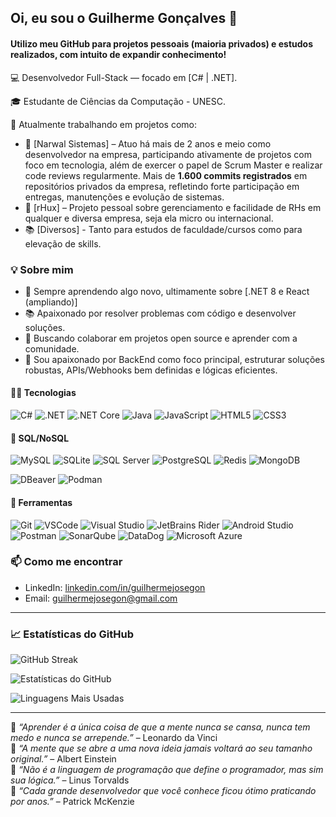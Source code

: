 ## Oi, eu sou o Guilherme Gonçalves 👋

#### Utilizo meu GitHub para projetos pessoais (maioria privados) e estudos realizados, com intuito de expandir conhecimento!

💻 Desenvolvedor Full-Stack — focado em [C# | .NET].

🎓 Estudante de Ciências da Computação - UNESC.

📍 Atualmente trabalhando em projetos como:  
  - 🔧 [Narwal Sistemas] – Atuo há mais de 2 anos e meio como desenvolvedor na empresa, participando ativamente de projetos com foco em tecnologia, além de exercer o papel de Scrum Master e realizar code reviews regularmente. Mais de **1.600 commits registrados** em repositórios privados da empresa, refletindo forte participação em entregas, manutenções e evolução de sistemas.
  - 🚀 [rHux] – Projeto pessoal sobre gerenciamento e facilidade de RHs em qualquer e diversa empresa, seja ela micro ou internacional.
  - 📚 [Diversos] - Tanto para estudos de faculdade/cursos como para elevação de skills.

### 💡 Sobre mim

- 🔭 Sempre aprendendo algo novo, ultimamente sobre [.NET 8 e React (ampliando)]
- 📚 Apaixonado por resolver problemas com código e desenvolver soluções.
- 🌱 Buscando colaborar em projetos open source e aprender com a comunidade.
- 🧠 Sou apaixonado por BackEnd como foco principal, estruturar soluções robustas, APIs/Webhooks bem definidas e lógicas eficientes.

#### 👨‍💻 Tecnologias
![C#](https://img.shields.io/badge/-CSharp-239120?style=flat&logo=csharp)
![.NET](https://img.shields.io/badge/-.NET-512BD4?style=flat&logo=dotnet)
![.NET Core](https://img.shields.io/badge/-.NET%20Core-512BD4?style=flat&logo=dotnet)
![Java](https://img.shields.io/badge/-Java-007396?style=flat&logo=java)
![JavaScript](https://img.shields.io/badge/-JavaScript-F7DF1E?style=flat&logo=javascript)
![HTML5](https://img.shields.io/badge/-HTML5-E34F26?style=flat&logo=html5)
![CSS3](https://img.shields.io/badge/-CSS3-1572B6?style=flat&logo=css3)

#### 🏦 SQL/NoSQL
![MySQL](https://img.shields.io/badge/-MySQL-4479A1?style=flat&logo=mysql)
![SQLite](https://img.shields.io/badge/-SQLite-003B57?style=flat&logo=sqlite)
![SQL Server](https://img.shields.io/badge/SQL%20Server-CC2927?style=flat&logo=microsoft-sql-server)
![PostgreSQL](https://img.shields.io/badge/-PostgreSQL-4169E1?style=flat&logo=postgresql)
![Redis](https://img.shields.io/badge/-Redis-DC382D?style=flat&logo=redis)
![MongoDB](https://img.shields.io/badge/-MongoDB-47A248?style=flat&logo=mongodb&logoColor=white)

![DBeaver](https://img.shields.io/badge/-DBeaver-372923?style=flat&logo=dbeaver)
![Podman](https://img.shields.io/badge/-Podman-89CFF0?style=flat&logo=podman)

#### 🧰 Ferramentas
![Git](https://img.shields.io/badge/-Git-F05032?style=flat&logo=git)
![VSCode](https://img.shields.io/badge/-VSCode-007ACC?style=flat&logo=visualstudiocode)
![Visual Studio](https://img.shields.io/badge/-Visual%20Studio-5C2D91?style=flat&logo=visualstudio)
![JetBrains Rider](https://img.shields.io/badge/-Rider-000000?style=flat&logo=rider&logoColor=white)
![Android Studio](https://img.shields.io/badge/-Android%20Studio-3DDC84?style=flat&logo=androidstudio)
![Postman](https://img.shields.io/badge/-Postman-FF6C37?style=flat&logo=postman)
![SonarQube](https://img.shields.io/badge/-SonarQube-4E9BCD?style=flat&logo=sonarqube)
![DataDog](https://img.shields.io/badge/-Datadog-632CA6?style=flat&logo=datadog)
![Microsoft Azure](https://img.shields.io/badge/-Azure-0078D4?style=flat&logo=microsoft-azure)

### 📫 Como me encontrar

- LinkedIn: [linkedin.com/in/guilhermejosegon](https://linkedin.com/in/guilhermejosegon)
- Email: guilhermejosegon@gmail.com

---

### 📈 Estatísticas do GitHub

![GitHub Streak](https://streak-stats.demolab.com/?user=guijosegon&theme=radical)

![Estatísticas do GitHub](https://github-readme-stats.vercel.app/api?username=guijosegon&show_icons=true&theme=radical)

![Linguagens Mais Usadas](https://github-readme-stats.vercel.app/api/top-langs/?username=guijosegon&layout=compact&theme=radical)

---

🧠 *“Aprender é a única coisa de que a mente nunca se cansa, nunca tem medo e nunca se arrepende.”* – Leonardo da Vinci  
💬 *“A mente que se abre a uma nova ideia jamais voltará ao seu tamanho original.”* – Albert Einstein  
🚀 *“Não é a linguagem de programação que define o programador, mas sim sua lógica.”* – Linus Torvalds  
🌱 *“Cada grande desenvolvedor que você conhece ficou ótimo praticando por anos.”* – Patrick McKenzie  
